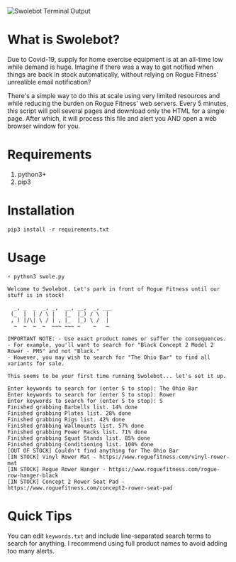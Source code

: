 ![Swolebot Terminal Output](https://i.imgur.com/NaJvLMa.png)

# What is Swolebot?

Due to Covid-19, supply for home exercise equipment is at an all-time low while demand is huge. Imagine if there was a way to get notified when things are back in stock automatically, without relying on Rogue Fitness' unrealible email notification?

There's a simple way to do this at scale using very limited resources and while reducing the burden on Rogue Fitness' web servers. Every 5 minutes, this script will poll several pages and download only the HTML for a single page. After which, it will process this file and alert you AND open a web browser window for you. 

# Requirements

1. python3+
2. pip3

# Installation

```
pip3 install -r requirements.txt
```

# Usage

```
⚡ python3 swole.py

Welcome to Swolebot. Let's park in front of Rogue Fitness until our stuff is in stock!

  _, _  _  _, _,  __, __,  _, ___
 (_  |  | / \ |   |_  |_) / \  |
 , ) |/\| \ / | , |_  |_) \ /  |
  ~  ~  ~  ~  ~~~ ~~~ ~    ~   ~ 

IMPORTANT NOTE: - Use exact product names or suffer the consequences.
- For example, you'll want to search for "Black Concept 2 Model 2 Rower - PM5" and not "Black."
- However, you may wish to search for "The Ohio Bar" to find all variants for sale.

This seems to be your first time running Swolebot... let's set it up.

Enter keywords to search for (enter S to stop): The Ohio Bar
Enter keywords to search for (enter S to stop): Rower
Enter keywords to search for (enter S to stop): S
Finished grabbing Barbells list. 14% done
Finished grabbing Plates list. 28% done
Finished grabbing Rigs list. 42% done
Finished grabbing Wallmounts list. 57% done
Finished grabbing Power Racks list. 71% done
Finished grabbing Squat Stands list. 85% done
Finished grabbing Conditioning list. 100% done
[OUT OF STOCK] Couldn't find anything for The Ohio Bar
[IN STOCK] Vinyl Rower Mat - https://www.roguefitness.com/vinyl-rower-mat
[IN STOCK] Rogue Rower Hanger - https://www.roguefitness.com/rogue-row-hanger-black
[IN STOCK] Concept 2 Rower Seat Pad - https://www.roguefitness.com/concept2-rower-seat-pad
````

# Quick Tips

You can edit `keywords.txt` and include line-separated search terms to search for anything. I recommend using full product names to avoid adding too many alerts. 

